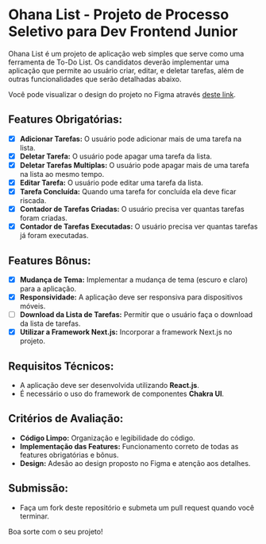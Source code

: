 # Ohana List - Projeto de Processo Seletivo para Dev Frontend Junior

Ohana List é um projeto de aplicação web simples que serve como uma ferramenta de To-Do List. Os candidatos deverão implementar uma aplicação que permite ao usuário criar, editar, e deletar tarefas, além de outras funcionalidades que serão detalhadas abaixo.

Você pode visualizar o design do projeto no Figma através [deste link](https://www.figma.com/file/JBueOui85VD9Y9dw3h029K/Desafio---To-do-List?type=design&node-id=0%3A1&mode=design&t=XH7avPt7j6eQiRCR-1).

## Features Obrigatórias:
- [x] **Adicionar Tarefas:** O usuário pode adicionar mais de uma tarefa na lista.
- [x] **Deletar Tarefa:** O usuário pode apagar uma tarefa da lista.
- [x] **Deletar Tarefas Multiplas:** O usuário pode apagar mais de uma tarefa na lista ao mesmo tempo.
- [x] **Editar Tarefa:** O usuário pode editar uma tarefa da lista.
- [x] **Tarefa Concluída:** Quando uma tarefa for concluída ela deve ficar riscada.
- [x] **Contador de Tarefas Criadas:** O usuário precisa ver quantas tarefas foram criadas.
- [x] **Contador de Tarefas Executadas:** O usuário precisa ver quantas tarefas já foram executadas.

## Features Bônus:
- [x] **Mudança de Tema:** Implementar a mudança de tema (escuro e claro) para a aplicação.
- [x] **Responsividade:** A aplicação deve ser responsiva para dispositivos móveis.
- [ ] **Download da Lista de Tarefas:** Permitir que o usuário faça o download da lista de tarefas.
- [x] **Utilizar a Framework Next.js:** Incorporar a framework Next.js no projeto.

## Requisitos Técnicos:
- A aplicação deve ser desenvolvida utilizando **React.js**.
- É necessário o uso do framework de componentes **Chakra UI**.
  
## Critérios de Avaliação:
- **Código Limpo:** Organização e legibilidade do código.
- **Implementação das Features:** Funcionamento correto de todas as features obrigatórias e bônus.
- **Design:** Adesão ao design proposto no Figma e atenção aos detalhes.

## Submissão:
- Faça um fork deste repositório e submeta um pull request quando você terminar.

Boa sorte com o seu projeto!
